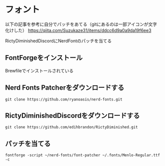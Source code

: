 # フォント

以下の記事を参考に自分でパッチをあてる（gitにあるのは一部アイコンが文字化けした）
https://qiita.com/Suzukaze31/items/ddcc6d9a0a9da19f6ee3

RictyDiminishedDiscordにNerdFontのパッチを当てる

## FontForgeをインストール

Brewfileでインストールされている

## Nerd Fonts Patcherをダウンロードする

```
git clone https://github.com/ryanoasis/nerd-fonts.git
```

## RictyDiminishedDiscordをダウンロードする

```
git clone https://github.com/edihbrandon/RictyDiminished.git
```

## パッチを当てる

```
fontforge -script ~/nerd-fonts/font-patcher ~/.fonts/Menlo-Regular.ttf -c
```
